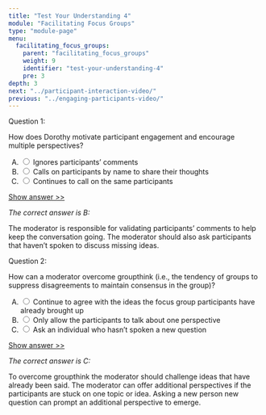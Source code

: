 ```yaml
---
title: "Test Your Understanding 4"
module: "Facilitating Focus Groups"
type: "module-page"
menu:
  facilitating_focus_groups:
    parent: "facilitating_focus_groups"
    weight: 9
    identifier: "test-your-understanding-4"
    pre: 3
depth: 3
next: "../participant-interaction-video/"
previous: "../engaging-participants-video/"
---
```

<form method="post" action="."><div class="pageblock"><div class="cases">
<div class="casetitle">
    Question 1:
  </div>
<div class="casecontent">
<div class="casequestion">
<p>How does Dorothy motivate participant engagement and encourage multiple perspectives?</p>
<form id="form-384" method="post">
<!-- go through each question type, note that only the
        rhetorical and matching blocks have form tags -->
<!-- -->
<ol type="A"><!-- Think this is done... -->
<li>
<div class="answer-value">
<input name="question384" type="radio" value="Ignores participants’ comments">
                    Ignores participants’ comments
                  </div>
</li>
<li>
<div class="answer-value">
<input name="question384" type="radio" value="Calls on participants by name to share their thoughts">
                    Calls on participants by name to share their thoughts
                  </div>
</li>
<li>
<div class="answer-value">
<input name="question384" type="radio" value="Continues to call on the same participants">
                    Continues to call on the same participants
                  </div>
</li>
</ol>
<!-- -->
<!-- -->
<!-- adding show answer block for feedback here -->
<!-- end show answer block for feedback here -->
<!-- -->
<!-- -->
<!-- -->
</form>
<!-- -->
</div>
<!-- we want to show the answer no matter what -->
<!-- might be easier to edit question types
    directly since we show answer no matter what -->
<!-- -->
<!-- -->
<div class="casesanswerdisplay">
<a class="moretoggle" href="#q384">Show answer >></a>
<div class="toggleable" id="q384">
<p>
<i>The correct answer is B:</i>
</p><p>The moderator is responsible for validating participants’ comments to help keep the conversation going. The moderator should also ask participants that haven’t spoken to discuss missing ideas.</p>
</div>
</div>
</div>
</div>

<div class="cases">
<div class="casetitle">
    Question 2:
  </div>
<div class="casecontent">
<div class="casequestion">
<p>How can a moderator overcome groupthink (i.e., the tendency of groups to suppress disagreements to maintain consensus in the group)?</p>
<form id="form-385" method="post">
<!-- go through each question type, note that only the
        rhetorical and matching blocks have form tags -->
<!-- -->
<ol type="A"><!-- Think this is done... -->
<li>
<div class="answer-value">
<input name="question385" type="radio" value="Continue to agree with the ideas the focus group participants have already brought up">
                    Continue to agree with the ideas the focus group participants have already brought up
                  </div>
</li>
<li>
<div class="answer-value">
<input name="question385" type="radio" value="Only allow the participants to talk about one perspective">
                    Only allow the participants to talk about one perspective
                  </div>
</li>
<li>
<div class="answer-value">
<input name="question385" type="radio" value="Ask an individual who hasn’t spoken a new question">
                    Ask an individual who hasn’t spoken a new question
                  </div>
</li>
</ol>
<!-- -->
<!-- -->
<!-- adding show answer block for feedback here -->
<!-- end show answer block for feedback here -->
<!-- -->
<!-- -->
<!-- -->
</form>
<!-- -->
</div>
<!-- we want to show the answer no matter what -->
<!-- might be easier to edit question types
    directly since we show answer no matter what -->
<!-- -->
<!-- -->
<div class="casesanswerdisplay">
<a class="moretoggle" href="#q385">Show answer >></a>
<div class="toggleable" id="q385">
<p>
<i>The correct answer is C:</i>
</p><p>To overcome groupthink the moderator should challenge ideas that have already been said. The moderator can offer additional perspectives if the participants are stuck on one topic or idea. Asking a new person new question can prompt an additional perspective to emerge.</p>
</div>
</div>
</div>
</div>
<script>
  jQuery(document).ready(function(){
	  jQuery("button.reading-exercise").on('click', function(evt){
		  jQuery(this).parent().parent().parent().find("div.question_response").css('display','block');
	  });
	  
  }); // end doc.ready
  </script>
<script src="js/quizshow.js"></script>
</div></form>